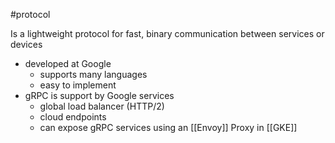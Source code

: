 #protocol 

Is a lightweight protocol for fast, binary communication between services or devices
- developed at Google
	- supports many languages
	- easy to implement
- gRPC is support by Google services
	- global load balancer (HTTP/2)
	- cloud endpoints
	- can expose gRPC services using an [[Envoy]] Proxy in [[GKE]]